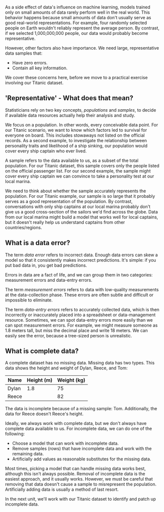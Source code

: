 As a side effect of data's influence on machine learning, models trained only on small amounts of data rarely perform well in the real world. This behavior happens because small amounts of data don't usually serve as good real-world representations. For example, four randomly selected people on Earth wouldn't reliably represent the average person. By contrast, if we selected 1,000,000,000 people, our data would probably become representative.

However, other factors also have importance. We need large, representative data samples that:

- Have zero errors.
- Contain all key information.

We cover these concerns here, before we move to a practical exercise involving our Titanic dataset.

## 'Representative' - What does that mean?

Statisticians rely on two key concepts, _populations_ and _samples_, to decide if available data resources actually help their analysis and study.

We focus on a population. In other words, every conceivable data point. For our Titanic scenario, we want to know which factors led to survival for everyone on board. This includes stowaways not listed on the official records. As a second example, to investigate the relationship between personality traits and likelihood of a ship sinking, our population would cover every ship captain who ever lived.

A sample refers to the data available to us, as a subset of the total population. For our Titanic dataset, this sample covers only the people listed on the official passenger list. For our second example, the sample might cover every ship captain we can convince to take a personality test at our local marina.

We need to think about whether the sample accurately represents the population. For our Titanic example, our sample is so large that it probably serves as a good representation of the population. By contrast, conversations with only ship captains at our local marina probably don't give us a good cross-section of the sailors we'd find across the globe. Data from our local marina might build a model that works well for local captains, but it doesn't really help us understand captains from other countries/regions.

## What is a data error?

The term _data error_ refers to incorrect data. Enough data errors can skew a model so that it consistently makes incorrect predictions. It's simple: if you put bad data in, you get bad predictions.

Errors in data are a fact of life, and we can group them in two categories: measurement errors and data-entry errors.

The term _measurement errors_ refers to data with low-quality measurements at the data-collection phase. These errors are often subtle and difficult or impossible to eliminate.

The term _data-entry errors_ refers to accurately collected data, which is then incorrectly or inaccurately placed into a spreadsheet or data-management resource. Sometimes, we can spot data-entry errors more easily than we can spot measurement errors. For example, we might measure someone as 1.8 meters tall, but miss the decimal place and write 18 meters. We can easily see the error, because a tree-sized person is unrealistic.

## What is complete data?

A complete dataset has no missing data. Missing data has two types. This data shows the height and weight of Dylan, Reece, and Tom:

|Name| Height (m) | Weight (kg)|
|---|---|---|
|Dylan|1.8|75|
|Reece| |82|

The data is incomplete because of a missing sample: Tom. Additionally, the data for Reece doesn't Reece's height.

Ideally, we always work with complete data, but we don't always have complete data available to us. For incomplete data, we can do one of the following:

- Choose a model that can work with incomplete data.
- Remove samples (rows) that have incomplete data and work with the remaining data.
- Artificially add values as reasonable substitutes for the missing data.

Most times, picking a model that can handle missing data works best, although this isn't always possible. Removal of incomplete data is the easiest approach, and it usually works. However, we must be careful that removing that data doesn't cause a sample to misrepresent the population. Artificially adding data is usually a method of last resort.

In the next unit, we'll work with our Titanic dataset to identify and patch up incomplete data.
